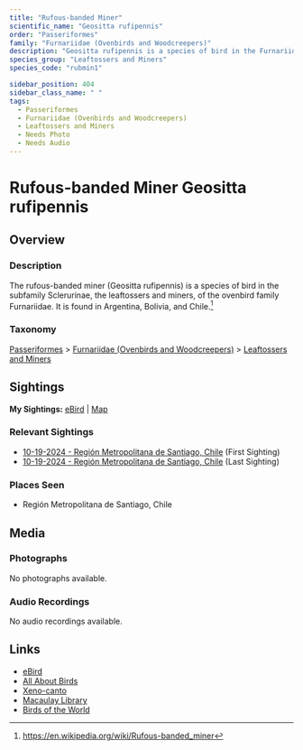 ```yaml
---
title: "Rufous-banded Miner"
scientific_name: "Geositta rufipennis"
order: "Passeriformes"
family: "Furnariidae (Ovenbirds and Woodcreepers)"
description: "Geositta rufipennis is a species of bird in the Furnariidae (Ovenbirds and Woodcreepers) family. It has been observed 3 times."
species_group: "Leaftossers and Miners"
species_code: "rubmin1"

sidebar_position: 404
sidebar_class_name: " "
tags: 
  - Passeriformes
  - Furnariidae (Ovenbirds and Woodcreepers)
  - Leaftossers and Miners
  - Needs Photo
  - Needs Audio
---
```


# Rufous-banded Miner <span className='sci_name'>Geositta rufipennis</span>

## Overview

### Description
The rufous-banded miner (Geositta rufipennis) is a species of bird in the subfamily Sclerurinae, the leaftossers and miners, of the ovenbird family Furnariidae. It is found in Argentina, Bolivia, and Chile.[^1]

[^1]: https://en.wikipedia.org/wiki/Rufous-banded_miner

### Taxonomy
[Passeriformes](/tags/passeriformes) > [Furnariidae (Ovenbirds and Woodcreepers)](/tags/furnariidae-ovenbirds-and-woodcreepers) > [Leaftossers and Miners](/tags/leaftossers-and-miners)


## Sightings

**My Sightings:** [eBird](https://ebird.org/lifelist?r=world&time=life&spp=rubmin1) | [Map](/map?species_code=rubmin1)

### Relevant Sightings

* [10-19-2024 - Región Metropolitana de Santiago, Chile](https://ebird.org/checklist/S199524251) (First Sighting)
* [10-19-2024 - Región Metropolitana de Santiago, Chile](https://ebird.org/checklist/S199524278) (Last Sighting)

### Places Seen

* Región Metropolitana de Santiago, Chile



## Media
### Photographs
No photographs available.

### Audio Recordings
No audio recordings available.

## Links
* [eBird](https://ebird.org/species/rubmin1) 
* [All About Birds](https://www.allaboutbirds.org/guide/rubmin1) 
* [Xeno-canto](https://www.xeno-canto.org/species/geositta-rufipennis) 
* [Macaulay Library](https://search.macaulaylibrary.org/catalog?taxonCode=rubmin1&sort=rating_rank_desc)
* [Birds of the World](https://birdsoftheworld.org/bow/species/rubmin1)
